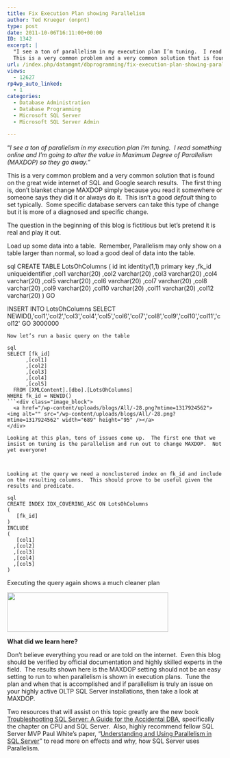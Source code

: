 ```yaml
---
title: Fix Execution Plan showing Parallelism
author: Ted Krueger (onpnt)
type: post
date: 2011-10-06T16:11:00+00:00
ID: 1342
excerpt: |
  "I see a ton of parallelism in my execution plan I’m tuning.  I read something online and I’m going to alter the value in Maximum Degree of Parallelism (MAXDOP) so they go away."
  This is a very common problem and a very common solution that is found on&hellip;
url: /index.php/datamgmt/dbprogramming/fix-execution-plan-showing-parallelism/
views:
  - 12627
rp4wp_auto_linked:
  - 1
categories:
  - Database Administration
  - Database Programming
  - Microsoft SQL Server
  - Microsoft SQL Server Admin

---
```

&#8220;_I see a ton of parallelism in my execution plan I’m tuning.  I read something online and I’m going to alter the value in Maximum Degree of Parallelism (MAXDOP) so they go away.&#8221;_

This is a very common problem and a very common solution that is found on the great wide internet of SQL and Google search results.  The first thing is, don’t blanket change MAXDOP simply because you read it somewhere or someone says they did it or always do it.  This isn’t a good _default_ thing to set typically.  Some specific database servers can take this type of change but it is more of a diagnosed and specific change. 

The question in the beginning of this blog is fictitious but let’s pretend it is real and play it out.

Load up some data into a table.  Remember, Parallelism may only show on a table larger than normal, so load a good deal of data into the table.

sql
CREATE TABLE LotsOhColumns 
(
	id int identity(1,1) primary key
	,fk_id uniqueidentifier 
	,col1 varchar(20)
	,col2 varchar(20)
	,col3 varchar(20)
	,col4 varchar(20)
	,col5 varchar(20)
	,col6 varchar(20)
	,col7 varchar(20)
	,col8 varchar(20)
	,col9 varchar(20)
	,col10 varchar(20)
	,col11 varchar(20)
	,col12 varchar(20)
)
GO

INSERT INTO LotsOhColumns 
SELECT NEWID(),'col1','col2','col3','col4','col5','col6','col7','col8','col9','col10','col11','col12'
GO 3000000
```
Now let’s run a basic query on the table

sql
SELECT [fk_id]
      ,[col1]
      ,[col2]
      ,[col3]
      ,[col4]
      ,[col5]
  FROM [XMLContent].[dbo].[LotsOhColumns]
WHERE fk_id = NEWID() 
```<div class="image_block">
  <a href="/wp-content/uploads/blogs/All/-28.png?mtime=1317924562"><img alt="" src="/wp-content/uploads/blogs/All/-28.png?mtime=1317924562" width="689" height="95" /></a>
</div>

Looking at this plan, tons of issues come up.  The first one that we insist on tuning is the parallelism and run out to change MAXDOP.  Not yet everyone!

 

Looking at the query we need a nonclustered index on fk_id and include on the resulting columns.  This should prove to be useful given the results and predicate.

sql
CREATE INDEX IDX_COVERING_ASC ON LotsOhColumns 
(
   [fk_id]
)
INCLUDE 
(
   [col1]
  ,[col2]
  ,[col3]
  ,[col4]
  ,[col5]
) 
```
Executing the query again shows a much cleaner plan

<div class="image_block">
  <a href="/wp-content/uploads/blogs/All/-29.png?mtime=1317924562"><img alt="" src="/wp-content/uploads/blogs/All/-29.png?mtime=1317924562" width="376" height="92" /></a>
</div></p> 

**What did we learn here?**

Don&#8217;t believe everything you read or are told on the internet.  Even this blog should be verified by official documentation and highly skilled experts in the field.  The results shown here is the MAXDOP setting should not be an easy setting to run to when parallelism is shown in execution plans.  Tune the plan and when that is accomplished and if parallelism is truly an issue on your highly active OLTP SQL Server installations, then take a look at MAXDOP.

Two resources that will assist on this topic greatly are the new book [Troubleshooting SQL Server: A Guide for the Accidental DBA][1], specifically the chapter on CPU and SQL Server.  Also, highly recommend fellow SQL Server MVP Paul White’s paper, “[Understanding and Using Parallelism in SQL Server][2]” to read more on effects and why, how SQL Server uses Parallelism. 

 [1]: http://www.simple-talk.com/books/sql-books/troubleshooting-sql-server-a-guide-for-the-accidental-dba/
 [2]: http://www.simple-talk.com/sql/learn-sql-server/understanding-and-using-parallelism-in-sql-server/